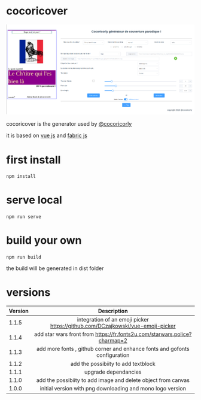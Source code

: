 # cocoricover
![Project screenshot](https://github.com/evifere/cocoricover/blob/master/doc/img/screen.png)

cocoricover is the generator used by [@cocoricorly](https://twitter.com/cocoricorly)

it is based on [vue js](https://vuejs.org/) and [fabric js](http://fabricjs.com/)

# first install

```shell
npm install
```

# serve local

```shell
npm run serve
```

# build your own 

```shell
npm run build
```
the build will be generated in dist folder

# versions

| Version | Description |
| ------------- |:-------------:|
| 1.1.5      |integration of an emoji picker https://github.com/DCzajkowski/vue-emoji-picker|
| 1.1.4      | add star wars front from https://fr.fonts2u.com/starwars.police?charmap=2 |
| 1.1.3      | add more fonts , github corner and enhance fonts and gofonts configuration|
| 1.1.2      | add the possibiity to add textblock|
| 1.1.1      | upgrade dependancies|
| 1.1.0      | add the possibiity to add image and delete object from canvas|
| 1.0.0      | initial version with png downloading and mono logo version |
